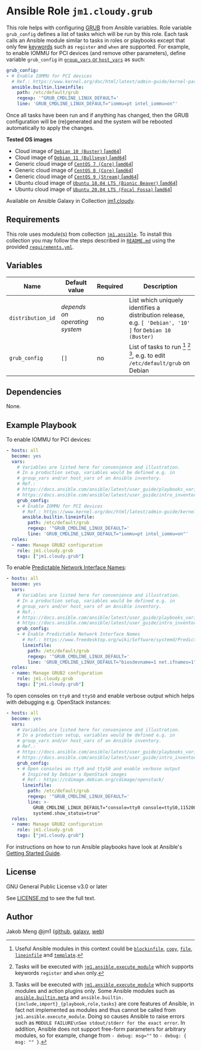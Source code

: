 # Ansible Role `jm1.cloudy.grub`

This role helps with configuring [GRUB][grub-wiki] from Ansible variables. Role variable `grub_config` defines a list of
tasks which will be run by this role. Each task calls an Ansible module similar to tasks in roles or playbooks except
that only few [keywords][playbooks-keywords] such as `register` and `when` are supported. For example, to enable IOMMU
for PCI devices (and remove other parameters), define variable `grub_config` in [`group_vars` or `host_vars`][
ansible-inventory] as such:

```yml
grub_config:
- # Enable IOMMU for PCI devices
  # Ref.: https://www.kernel.org/doc/html/latest/admin-guide/kernel-parameters.html
  ansible.builtin.lineinfile:
    path: /etc/default/grub
    regexp: '^GRUB_CMDLINE_LINUX_DEFAULT='
    line: 'GRUB_CMDLINE_LINUX_DEFAULT="iommu=pt intel_iommu=on"'
```

Once all tasks have been run and if anything has changed, then the GRUB configuration will be (re)generated and the
system will be rebooted automatically to apply the changes.

[ansible-inventory]: https://docs.ansible.com/ansible/latest/user_guide/intro_inventory.html
[grub-wiki]: https://wiki.archlinux.org/title/GRUB
[playbooks-keywords]: https://docs.ansible.com/ansible/latest/reference_appendices/playbooks_keywords.html

**Tested OS images**
- Cloud image of [`Debian 10 (Buster)` \[`amd64`\]](https://cdimage.debian.org/cdimage/openstack/current/)
- Cloud image of [`Debian 11 (Bullseye)` \[`amd64`\]](https://cdimage.debian.org/images/cloud/bullseye/latest/)
- Generic cloud image of [`CentOS 7 (Core)` \[`amd64`\]](https://cloud.centos.org/centos/7/images/)
- Generic cloud image of [`CentOS 8 (Core)` \[`amd64`\]](https://cloud.centos.org/centos/8/x86_64/images/)
- Generic cloud image of [`CentOS 9 (Stream)` \[`amd64`\]](https://cloud.centos.org/centos/9-stream/x86_64/images/)
- Ubuntu cloud image of [`Ubuntu 18.04 LTS (Bionic Beaver)` \[`amd64`\]](https://cloud-images.ubuntu.com/bionic/current/)
- Ubuntu cloud image of [`Ubuntu 20.04 LTS (Focal Fossa)` \[`amd64`\]](https://cloud-images.ubuntu.com/focal/)

Available on Ansible Galaxy in Collection [jm1.cloudy](https://galaxy.ansible.com/jm1/cloudy).

## Requirements

This role uses module(s) from collection [`jm1.ansible`][galaxy-jm1-ansible]. To install this collection you may follow
the steps described in [`README.md`][jm1-cloudy-readme] using the provided [`requirements.yml`][
jm1-cloudy-requirements].

[galaxy-jm1-ansible]: https://galaxy.ansible.com/jm1/ansible
[jm1-cloudy-readme]: ../../README.md
[jm1-cloudy-requirements]: ../../requirements.yml

## Variables

| Name              | Default value                  | Required | Description |
| ----------------- | ------------------------------ | -------- | ----------- |
| `distribution_id` | *depends on operating system*  | no       | List which uniquely identifies a distribution release, e.g. `[ 'Debian', '10' ]` for `Debian 10 (Buster)` |
| `grub_config`     | `[]`                           | no       | List of tasks to run [^example-modules] [^supported-keywords] [^supported-modules], e.g. to edit `/etc/default/grub` on Debian |

[^supported-modules]: Tasks will be executed with [`jm1.ansible.execute_module`][jm1-ansible-execute-module] which
supports modules and action plugins only. Some Ansible modules such as [`ansible.builtin.meta`][ansible-builtin-meta]
and `ansible.builtin.{include,import}_{playbook,role,tasks}` are core features of Ansible, in fact not implemented as
modules and thus cannot be called from `jm1.ansible.execute_module`. Doing so causes Ansible to raise errors such as
`MODULE FAILURE\nSee stdout/stderr for the exact error`. In addition, Ansible does not support free-form parameters
for arbitrary modules, so for example, change from `- debug: msg=""` to `- debug: { msg: "" }`.

[^supported-keywords]: Tasks will be executed with [`jm1.ansible.execute_module`][jm1-ansible-execute-module] which
supports keywords `register` and `when` only.

[^example-modules]: Useful Ansible modules in this context could be [`blockinfile`][ansible-builtin-blockinfile],
[`copy`][ansible-builtin-copy], [`file`][ansible-builtin-file], [`lineinfile`][ansible-builtin-lineinfile] and
[`template`][ansible-builtin-template].

[ansible-builtin-blockinfile]: https://docs.ansible.com/ansible/latest/collections/ansible/builtin/blockinfile_module.html
[ansible-builtin-copy]: https://docs.ansible.com/ansible/latest/collections/ansible/builtin/copy_module.html
[ansible-builtin-file]: https://docs.ansible.com/ansible/latest/collections/ansible/builtin/file_module.html
[ansible-builtin-lineinfile]: https://docs.ansible.com/ansible/latest/collections/ansible/builtin/lineinfile_module.html
[ansible-builtin-meta]: https://docs.ansible.com/ansible/latest/collections/ansible/builtin/meta_module.html
[ansible-builtin-template]: https://docs.ansible.com/ansible/latest/collections/ansible/builtin/template_module.html
[jm1-ansible-execute-module]: https://github.com/JM1/ansible-collection-jm1-ansible/blob/master/plugins/modules/execute_module.py

## Dependencies

None.

## Example Playbook

To enable IOMMU for PCI devices:

```yml
- hosts: all
  become: yes
  vars:
    # Variables are listed here for convenience and illustration.
    # In a production setup, variables would be defined e.g. in
    # group_vars and/or host_vars of an Ansible inventory.
    # Ref.:
    # https://docs.ansible.com/ansible/latest/user_guide/playbooks_variables.html
    # https://docs.ansible.com/ansible/latest/user_guide/intro_inventory.html
    grub_config:
    - # Enable IOMMU for PCI devices
      # Ref.: https://www.kernel.org/doc/html/latest/admin-guide/kernel-parameters.html
      ansible.builtin.lineinfile:
        path: /etc/default/grub
        regexp: '^GRUB_CMDLINE_LINUX_DEFAULT='
        line: 'GRUB_CMDLINE_LINUX_DEFAULT="iommu=pt intel_iommu=on"'
  roles:
  - name: Manage GRUB2 configuration
    role: jm1.cloudy.grub
    tags: ["jm1.cloudy.grub"]
```

To enable [Predictable Network Interface Names][predictable-network-interface-names]:

[predictable-network-interface-names]: https://www.freedesktop.org/wiki/Software/systemd/PredictableNetworkInterfaceNames/

```yml
- hosts: all
  become: yes
  vars:
    # Variables are listed here for convenience and illustration.
    # In a production setup, variables would be defined e.g. in
    # group_vars and/or host_vars of an Ansible inventory.
    # Ref.:
    # https://docs.ansible.com/ansible/latest/user_guide/playbooks_variables.html
    # https://docs.ansible.com/ansible/latest/user_guide/intro_inventory.html
    grub_config:
    - # Enable Predictable Network Interface Names
      # Ref.: https://www.freedesktop.org/wiki/Software/systemd/PredictableNetworkInterfaceNames/
      lineinfile:
        path: /etc/default/grub
        regexp: '^GRUB_CMDLINE_LINUX_DEFAULT='
        line: 'GRUB_CMDLINE_LINUX_DEFAULT="biosdevname=1 net.ifnames=1"'
  roles:
  - name: Manage GRUB2 configuration
    role: jm1.cloudy.grub
    tags: ["jm1.cloudy.grub"]
```

To open consoles on `tty0` and `ttyS0` and enable verbose output which helps with debugging e.g. OpenStack instances:

```yml
- hosts: all
  become: yes
  vars:
    # Variables are listed here for convenience and illustration.
    # In a production setup, variables would be defined e.g. in
    # group_vars and/or host_vars of an Ansible inventory.
    # Ref.:
    # https://docs.ansible.com/ansible/latest/user_guide/playbooks_variables.html
    # https://docs.ansible.com/ansible/latest/user_guide/intro_inventory.html
    grub_config:
    - # Open consoles on tty0 and ttyS0 and enable verbose output
      # Inspired by Debian's OpenStack images
      # Ref.: https://cdimage.debian.org/cdimage/openstack/
      lineinfile:
        path: /etc/default/grub
        regexp: '^GRUB_CMDLINE_LINUX_DEFAULT='
        line: >-
          GRUB_CMDLINE_LINUX_DEFAULT="console=tty0 console=ttyS0,115200 earlyprintk=ttyS0,115200 consoleblank=0
          systemd.show_status=true"
  roles:
  - name: Manage GRUB2 configuration
    role: jm1.cloudy.grub
    tags: ["jm1.cloudy.grub"]
```

For instructions on how to run Ansible playbooks have look at Ansible's
[Getting Started Guide](https://docs.ansible.com/ansible/latest/network/getting_started/first_playbook.html).

## License

GNU General Public License v3.0 or later

See [LICENSE.md](../../LICENSE.md) to see the full text.

## Author

Jakob Meng
@jm1 ([github](https://github.com/jm1), [galaxy](https://galaxy.ansible.com/jm1), [web](http://www.jakobmeng.de))
